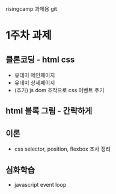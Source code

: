 risingcamp 과제용 git

# 1주차 과제

## 클론코딩 - html css

- 유데미 메인페이지
- 유데미 상세페이지
- (추가) js dom 조작으로 css 이벤트 주기

## html 블록 그림 - 간략하게

## 이론

- css selector, position, flexbox 조사 정리

## 심화학습

- javascript event loop
